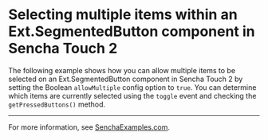 # Selecting multiple items within an Ext.SegmentedButton component in Sencha Touch 2 #

The following example shows how you can allow multiple items to be selected on an Ext.SegmentedButton component in Sencha Touch 2 by setting the Boolean `allowMultiple` config option to `true`. You can determine which items are currently selected using the `toggle` event and checking the `getPressedButtons()` method.

---

For more information, see [SenchaExamples.com](http://senchaexamples.com/2012/03/05/selecting-multiple-items-within-an-ext-segmentedbutton-component-in-sencha-touch-2/).